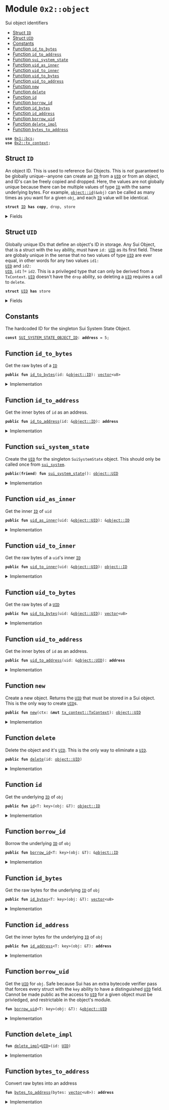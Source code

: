
<a name="0x2_object"></a>

# Module `0x2::object`

Sui object identifiers


-  [Struct `ID`](#0x2_object_ID)
-  [Struct `UID`](#0x2_object_UID)
-  [Constants](#@Constants_0)
-  [Function `id_to_bytes`](#0x2_object_id_to_bytes)
-  [Function `id_to_address`](#0x2_object_id_to_address)
-  [Function `sui_system_state`](#0x2_object_sui_system_state)
-  [Function `uid_as_inner`](#0x2_object_uid_as_inner)
-  [Function `uid_to_inner`](#0x2_object_uid_to_inner)
-  [Function `uid_to_bytes`](#0x2_object_uid_to_bytes)
-  [Function `uid_to_address`](#0x2_object_uid_to_address)
-  [Function `new`](#0x2_object_new)
-  [Function `delete`](#0x2_object_delete)
-  [Function `id`](#0x2_object_id)
-  [Function `borrow_id`](#0x2_object_borrow_id)
-  [Function `id_bytes`](#0x2_object_id_bytes)
-  [Function `id_address`](#0x2_object_id_address)
-  [Function `borrow_uid`](#0x2_object_borrow_uid)
-  [Function `delete_impl`](#0x2_object_delete_impl)
-  [Function `bytes_to_address`](#0x2_object_bytes_to_address)


<pre><code><b>use</b> <a href="">0x1::bcs</a>;
<b>use</b> <a href="tx_context.md#0x2_tx_context">0x2::tx_context</a>;
</code></pre>



<a name="0x2_object_ID"></a>

## Struct `ID`

An object ID. This is used to reference Sui Objects.
This is *not* guaranteed to be globally unique--anyone can create an <code><a href="object.md#0x2_object_ID">ID</a></code> from a <code><a href="object.md#0x2_object_UID">UID</a></code> or
from an object, and ID's can be freely copied and dropped.
Here, the values are not globally unique because there can be multiple values of type <code><a href="object.md#0x2_object_ID">ID</a></code>
with the same underlying bytes. For example, <code><a href="object.md#0x2_object_id">object::id</a>(&obj)</code> can be called as many times
as you want for a given <code>obj</code>, and each <code><a href="object.md#0x2_object_ID">ID</a></code> value will be identical.


<pre><code><b>struct</b> <a href="object.md#0x2_object_ID">ID</a> <b>has</b> <b>copy</b>, drop, store
</code></pre>



<details>
<summary>Fields</summary>


<dl>
<dt>
<code>bytes: <b>address</b></code>
</dt>
<dd>

</dd>
</dl>


</details>

<a name="0x2_object_UID"></a>

## Struct `UID`

Globally unique IDs that define an object's ID in storage. Any Sui Object, that is a struct
with the <code>key</code> ability, must have <code>id: <a href="object.md#0x2_object_UID">UID</a></code> as its first field.
These are globaly unique in the sense that no two values of type <code><a href="object.md#0x2_object_UID">UID</a></code> are ever equal, in
other words for any two values <code>id1: <a href="object.md#0x2_object_UID">UID</a></code> and <code>id2: <a href="object.md#0x2_object_UID">UID</a></code>, <code>id1</code> != <code>id2</code>.
This is a privileged type that can only be derived from a <code>TxContext</code>.
<code><a href="object.md#0x2_object_UID">UID</a></code> doesn't have the <code>drop</code> ability, so deleting a <code><a href="object.md#0x2_object_UID">UID</a></code> requires a call to <code>delete</code>.


<pre><code><b>struct</b> <a href="object.md#0x2_object_UID">UID</a> <b>has</b> store
</code></pre>



<details>
<summary>Fields</summary>


<dl>
<dt>
<code>id: <a href="object.md#0x2_object_ID">object::ID</a></code>
</dt>
<dd>

</dd>
</dl>


</details>

<a name="@Constants_0"></a>

## Constants


<a name="0x2_object_SUI_SYSTEM_STATE_OBJECT_ID"></a>

The hardcoded ID for the singleton Sui System State Object.


<pre><code><b>const</b> <a href="object.md#0x2_object_SUI_SYSTEM_STATE_OBJECT_ID">SUI_SYSTEM_STATE_OBJECT_ID</a>: <b>address</b> = 5;
</code></pre>



<a name="0x2_object_id_to_bytes"></a>

## Function `id_to_bytes`

Get the raw bytes of a <code><a href="object.md#0x2_object_ID">ID</a></code>


<pre><code><b>public</b> <b>fun</b> <a href="object.md#0x2_object_id_to_bytes">id_to_bytes</a>(id: &<a href="object.md#0x2_object_ID">object::ID</a>): <a href="">vector</a>&lt;u8&gt;
</code></pre>



<details>
<summary>Implementation</summary>


<pre><code><b>public</b> <b>fun</b> <a href="object.md#0x2_object_id_to_bytes">id_to_bytes</a>(id: &<a href="object.md#0x2_object_ID">ID</a>): <a href="">vector</a>&lt;u8&gt; {
    bcs::to_bytes(&id.bytes)
}
</code></pre>



</details>

<a name="0x2_object_id_to_address"></a>

## Function `id_to_address`

Get the inner bytes of <code>id</code> as an address.


<pre><code><b>public</b> <b>fun</b> <a href="object.md#0x2_object_id_to_address">id_to_address</a>(id: &<a href="object.md#0x2_object_ID">object::ID</a>): <b>address</b>
</code></pre>



<details>
<summary>Implementation</summary>


<pre><code><b>public</b> <b>fun</b> <a href="object.md#0x2_object_id_to_address">id_to_address</a>(id: &<a href="object.md#0x2_object_ID">ID</a>): <b>address</b> {
    id.bytes
}
</code></pre>



</details>

<a name="0x2_object_sui_system_state"></a>

## Function `sui_system_state`

Create the <code><a href="object.md#0x2_object_UID">UID</a></code> for the singleton <code>SuiSystemState</code> object.
This should only be called once from <code><a href="sui_system.md#0x2_sui_system">sui_system</a></code>.


<pre><code><b>public</b>(<b>friend</b>) <b>fun</b> <a href="object.md#0x2_object_sui_system_state">sui_system_state</a>(): <a href="object.md#0x2_object_UID">object::UID</a>
</code></pre>



<details>
<summary>Implementation</summary>


<pre><code><b>public</b>(<b>friend</b>) <b>fun</b> <a href="object.md#0x2_object_sui_system_state">sui_system_state</a>(): <a href="object.md#0x2_object_UID">UID</a> {
    <a href="object.md#0x2_object_UID">UID</a> {
        id: <a href="object.md#0x2_object_ID">ID</a> { bytes: <a href="object.md#0x2_object_SUI_SYSTEM_STATE_OBJECT_ID">SUI_SYSTEM_STATE_OBJECT_ID</a> },
    }
}
</code></pre>



</details>

<a name="0x2_object_uid_as_inner"></a>

## Function `uid_as_inner`

Get the inner <code><a href="object.md#0x2_object_ID">ID</a></code> of <code>uid</code>


<pre><code><b>public</b> <b>fun</b> <a href="object.md#0x2_object_uid_as_inner">uid_as_inner</a>(uid: &<a href="object.md#0x2_object_UID">object::UID</a>): &<a href="object.md#0x2_object_ID">object::ID</a>
</code></pre>



<details>
<summary>Implementation</summary>


<pre><code><b>public</b> <b>fun</b> <a href="object.md#0x2_object_uid_as_inner">uid_as_inner</a>(uid: &<a href="object.md#0x2_object_UID">UID</a>): &<a href="object.md#0x2_object_ID">ID</a> {
    &uid.id
}
</code></pre>



</details>

<a name="0x2_object_uid_to_inner"></a>

## Function `uid_to_inner`

Get the raw bytes of a <code>uid</code>'s inner <code><a href="object.md#0x2_object_ID">ID</a></code>


<pre><code><b>public</b> <b>fun</b> <a href="object.md#0x2_object_uid_to_inner">uid_to_inner</a>(uid: &<a href="object.md#0x2_object_UID">object::UID</a>): <a href="object.md#0x2_object_ID">object::ID</a>
</code></pre>



<details>
<summary>Implementation</summary>


<pre><code><b>public</b> <b>fun</b> <a href="object.md#0x2_object_uid_to_inner">uid_to_inner</a>(uid: &<a href="object.md#0x2_object_UID">UID</a>): <a href="object.md#0x2_object_ID">ID</a> {
    uid.id
}
</code></pre>



</details>

<a name="0x2_object_uid_to_bytes"></a>

## Function `uid_to_bytes`

Get the raw bytes of a <code><a href="object.md#0x2_object_UID">UID</a></code>


<pre><code><b>public</b> <b>fun</b> <a href="object.md#0x2_object_uid_to_bytes">uid_to_bytes</a>(uid: &<a href="object.md#0x2_object_UID">object::UID</a>): <a href="">vector</a>&lt;u8&gt;
</code></pre>



<details>
<summary>Implementation</summary>


<pre><code><b>public</b> <b>fun</b> <a href="object.md#0x2_object_uid_to_bytes">uid_to_bytes</a>(uid: &<a href="object.md#0x2_object_UID">UID</a>): <a href="">vector</a>&lt;u8&gt; {
    bcs::to_bytes(&uid.id.bytes)
}
</code></pre>



</details>

<a name="0x2_object_uid_to_address"></a>

## Function `uid_to_address`

Get the inner bytes of <code>id</code> as an address.


<pre><code><b>public</b> <b>fun</b> <a href="object.md#0x2_object_uid_to_address">uid_to_address</a>(uid: &<a href="object.md#0x2_object_UID">object::UID</a>): <b>address</b>
</code></pre>



<details>
<summary>Implementation</summary>


<pre><code><b>public</b> <b>fun</b> <a href="object.md#0x2_object_uid_to_address">uid_to_address</a>(uid: &<a href="object.md#0x2_object_UID">UID</a>): <b>address</b> {
    uid.id.bytes
}
</code></pre>



</details>

<a name="0x2_object_new"></a>

## Function `new`

Create a new object. Returns the <code><a href="object.md#0x2_object_UID">UID</a></code> that must be stored in a Sui object.
This is the only way to create <code><a href="object.md#0x2_object_UID">UID</a></code>s.


<pre><code><b>public</b> <b>fun</b> <a href="object.md#0x2_object_new">new</a>(ctx: &<b>mut</b> <a href="tx_context.md#0x2_tx_context_TxContext">tx_context::TxContext</a>): <a href="object.md#0x2_object_UID">object::UID</a>
</code></pre>



<details>
<summary>Implementation</summary>


<pre><code><b>public</b> <b>fun</b> <a href="object.md#0x2_object_new">new</a>(ctx: &<b>mut</b> TxContext): <a href="object.md#0x2_object_UID">UID</a> {
    <a href="object.md#0x2_object_UID">UID</a> {
        id: <a href="object.md#0x2_object_ID">ID</a> { bytes: <a href="tx_context.md#0x2_tx_context_new_object">tx_context::new_object</a>(ctx) },
    }
}
</code></pre>



</details>

<a name="0x2_object_delete"></a>

## Function `delete`

Delete the object and it's <code><a href="object.md#0x2_object_UID">UID</a></code>. This is the only way to eliminate a <code><a href="object.md#0x2_object_UID">UID</a></code>.


<pre><code><b>public</b> <b>fun</b> <a href="object.md#0x2_object_delete">delete</a>(id: <a href="object.md#0x2_object_UID">object::UID</a>)
</code></pre>



<details>
<summary>Implementation</summary>


<pre><code><b>public</b> <b>fun</b> <a href="object.md#0x2_object_delete">delete</a>(id: <a href="object.md#0x2_object_UID">UID</a>) {
    <a href="object.md#0x2_object_delete_impl">delete_impl</a>(id)
}
</code></pre>



</details>

<a name="0x2_object_id"></a>

## Function `id`

Get the underlying <code><a href="object.md#0x2_object_ID">ID</a></code> of <code>obj</code>


<pre><code><b>public</b> <b>fun</b> <a href="object.md#0x2_object_id">id</a>&lt;T: key&gt;(obj: &T): <a href="object.md#0x2_object_ID">object::ID</a>
</code></pre>



<details>
<summary>Implementation</summary>


<pre><code><b>public</b> <b>fun</b> <a href="object.md#0x2_object_id">id</a>&lt;T: key&gt;(obj: &T): <a href="object.md#0x2_object_ID">ID</a> {
    <a href="object.md#0x2_object_borrow_uid">borrow_uid</a>(obj).id
}
</code></pre>



</details>

<a name="0x2_object_borrow_id"></a>

## Function `borrow_id`

Borrow the underlying <code><a href="object.md#0x2_object_ID">ID</a></code> of <code>obj</code>


<pre><code><b>public</b> <b>fun</b> <a href="object.md#0x2_object_borrow_id">borrow_id</a>&lt;T: key&gt;(obj: &T): &<a href="object.md#0x2_object_ID">object::ID</a>
</code></pre>



<details>
<summary>Implementation</summary>


<pre><code><b>public</b> <b>fun</b> <a href="object.md#0x2_object_borrow_id">borrow_id</a>&lt;T: key&gt;(obj: &T): &<a href="object.md#0x2_object_ID">ID</a> {
    &<a href="object.md#0x2_object_borrow_uid">borrow_uid</a>(obj).id
}
</code></pre>



</details>

<a name="0x2_object_id_bytes"></a>

## Function `id_bytes`

Get the raw bytes for the underlying <code><a href="object.md#0x2_object_ID">ID</a></code> of <code>obj</code>


<pre><code><b>public</b> <b>fun</b> <a href="object.md#0x2_object_id_bytes">id_bytes</a>&lt;T: key&gt;(obj: &T): <a href="">vector</a>&lt;u8&gt;
</code></pre>



<details>
<summary>Implementation</summary>


<pre><code><b>public</b> <b>fun</b> <a href="object.md#0x2_object_id_bytes">id_bytes</a>&lt;T: key&gt;(obj: &T): <a href="">vector</a>&lt;u8&gt; {
    bcs::to_bytes(&<a href="object.md#0x2_object_borrow_uid">borrow_uid</a>(obj).id)
}
</code></pre>



</details>

<a name="0x2_object_id_address"></a>

## Function `id_address`

Get the inner bytes for the underlying <code><a href="object.md#0x2_object_ID">ID</a></code> of <code>obj</code>


<pre><code><b>public</b> <b>fun</b> <a href="object.md#0x2_object_id_address">id_address</a>&lt;T: key&gt;(obj: &T): <b>address</b>
</code></pre>



<details>
<summary>Implementation</summary>


<pre><code><b>public</b> <b>fun</b> <a href="object.md#0x2_object_id_address">id_address</a>&lt;T: key&gt;(obj: &T): <b>address</b> {
    <a href="object.md#0x2_object_borrow_uid">borrow_uid</a>(obj).id.bytes
}
</code></pre>



</details>

<a name="0x2_object_borrow_uid"></a>

## Function `borrow_uid`

Get the <code><a href="object.md#0x2_object_UID">UID</a></code> for <code>obj</code>.
Safe because Sui has an extra bytecode verifier pass that forces every struct with
the <code>key</code> ability to have a distinguished <code><a href="object.md#0x2_object_UID">UID</a></code> field.
Cannot be made public as the access to <code><a href="object.md#0x2_object_UID">UID</a></code> for a given object must be privledged, and
restrictable in the object's module.


<pre><code><b>fun</b> <a href="object.md#0x2_object_borrow_uid">borrow_uid</a>&lt;T: key&gt;(obj: &T): &<a href="object.md#0x2_object_UID">object::UID</a>
</code></pre>



<details>
<summary>Implementation</summary>


<pre><code><b>native</b> <b>fun</b> <a href="object.md#0x2_object_borrow_uid">borrow_uid</a>&lt;T: key&gt;(obj: &T): &<a href="object.md#0x2_object_UID">UID</a>;
</code></pre>



</details>

<a name="0x2_object_delete_impl"></a>

## Function `delete_impl`



<pre><code><b>fun</b> <a href="object.md#0x2_object_delete_impl">delete_impl</a>&lt;<a href="object.md#0x2_object_UID">UID</a>&gt;(id: <a href="object.md#0x2_object_UID">UID</a>)
</code></pre>



<details>
<summary>Implementation</summary>


<pre><code><b>native</b> <b>fun</b> <a href="object.md#0x2_object_delete_impl">delete_impl</a>&lt;<a href="object.md#0x2_object_UID">UID</a>&gt;(id: <a href="object.md#0x2_object_UID">UID</a>);
</code></pre>



</details>

<a name="0x2_object_bytes_to_address"></a>

## Function `bytes_to_address`

Convert raw bytes into an address


<pre><code><b>fun</b> <a href="object.md#0x2_object_bytes_to_address">bytes_to_address</a>(bytes: <a href="">vector</a>&lt;u8&gt;): <b>address</b>
</code></pre>



<details>
<summary>Implementation</summary>


<pre><code><b>native</b> <b>fun</b> <a href="object.md#0x2_object_bytes_to_address">bytes_to_address</a>(bytes: <a href="">vector</a>&lt;u8&gt;): <b>address</b>;
</code></pre>



</details>
